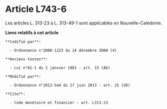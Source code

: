 # Article L743-6

Les articles L. 313-23 à    L. 313-49-1 sont applicables en Nouvelle-Calédonie.

**Liens relatifs à cet article**

	**Codifié par**:

	  - Ordonnance n°2000-1223 du 14 décembre 2000 (V)

	**Anciens textes**:

	  - Loi n°81-1 du 2 janvier 1981 - art. 15 (Ab)

	**Modifié par**:

	  - Ordonnance n°2013-544 du 27 juin 2013 - art. 25 (VD)

	**Cite**:

	  - Code monétaire et financier - art. L313-23
